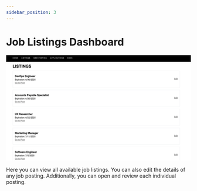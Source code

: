 ```yaml
---
sidebar_position: 3
---
```


# Job Listings Dashboard

![entry](./images/listingsdashboard.png)

Here you can view all available job listings. You can also edit the details of any job posting. Additionally, you can open and review each individual posting.